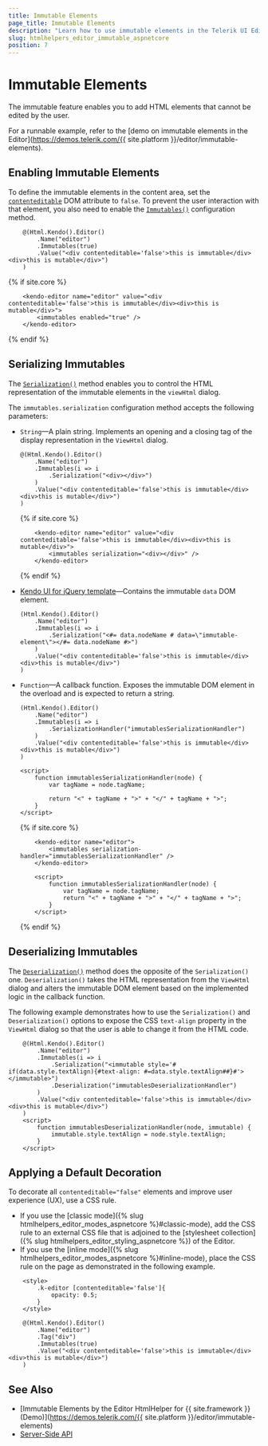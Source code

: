 ```yaml
---
title: Immutable Elements
page_title: Immutable Elements
description: "Learn how to use immutable elements in the Telerik UI Editor component for {{ site.framework }}."
slug: htmlhelpers_editor_immutable_aspnetcore
position: 7
---
```


# Immutable Elements

The immutable feature enables you to add HTML elements that cannot be edited by the user.

For a runnable example, refer to the [demo on immutable elements in the Editor](https://demos.telerik.com/{{ site.platform }}/editor/immutable-elements).

## Enabling Immutable Elements

To define the immutable elements in the content area, set the [`contenteditable`](https://developer.mozilla.org/en-US/docs/Web/API/HTMLElement/contentEditable) DOM attribute to `false`. To prevent the user interaction with that element, you also need to enable the [`Immutables()`](/api/Kendo.Mvc.UI.Fluent/EditorBuilder#immutablessystemactionkendomvcuifluenteditorimmutablessettingsbuilder) configuration method.

```HtmlHelper
    @(Html.Kendo().Editor()
        .Name("editor")
        .Immutables(true)
        .Value("<div contenteditable='false'>this is immutable</div><div>this is mutable</div>")
    )
```
{% if site.core %}
```TagHelper
    <kendo-editor name="editor" value="<div contenteditable='false'>this is immutable</div><div>this is mutable</div>">
        <immutables enabled="true" />
    </kendo-editor>
```
{% endif %}

## Serializing Immutables

The [`Serialization()`](/api/Kendo.Mvc.UI.Fluent/EditorImmutablesSettingsBuilder#serializationsystemstring) method enables you to control the HTML representation of the immutable elements in the `viewHtml` dialog.

The `immutables.serialization` configuration method accepts the following parameters:

* `String`&mdash;A plain string. Implements an opening and a closing tag of the display representation in the `ViewHtml` dialog.

    ```HtmlHelper
    @(Html.Kendo().Editor()
        .Name("editor")
        .Immutables(i => i
            .Serialization("<div></div>")
        )
        .Value("<div contenteditable='false'>this is immutable</div><div>this is mutable</div>")
    )
    ```
    {% if site.core %}
    ```TagHelper
        <kendo-editor name="editor" value="<div contenteditable='false'>this is immutable</div><div>this is mutable</div>">
            <immutables serialization="<div></div>" />
        </kendo-editor>
    ```
    {% endif %}
    

* [Kendo UI for jQuery template](https://docs.telerik.com/kendo-ui/framework/templates/overview)&mdash;Contains the immutable `data` DOM element.

    ```HtmlHelper
    (Html.Kendo().Editor()
        .Name("editor")
        .Immutables(i => i
            .Serialization("<#= data.nodeName # data=\"immutable-element\"></#= data.nodeName #>")
        )
        .Value("<div contenteditable='false'>this is immutable</div><div>this is mutable</div>")
    )
    ```
    

* `Function`&mdash;A callback function. Exposes the immutable DOM element in the overload and is expected to return a string.

    ```HtmlHelper
    (Html.Kendo().Editor()
        .Name("editor")
        .Immutables(i => i
            .SerializationHandler("immutablesSerializationHandler")
        )
        .Value("<div contenteditable='false'>this is immutable</div><div>this is mutable</div>")
    )

    <script>
        function immutablesSerializationHandler(node) {
            var tagName = node.tagName;

            return "<" + tagName + ">" + "</" + tagName + ">";
        }
    </script>
    ```
    {% if site.core %}
    ```TagHelper
        <kendo-editor name="editor">
            <immutables serialization-handler="immutablesSerializationHandler" />
        </kendo-editor>
        
        <script>
            function immutablesSerializationHandler(node) {
                var tagName = node.tagName;
                return "<" + tagName + ">" + "</" + tagName + ">";
            }
        </script>
    ```
    {% endif %}

## Deserializing Immutables

The [`Deserialization()`](/api/Kendo.Mvc.UI.Fluent/EditorImmutablesSettingsBuilder#deserializationsystemfuncsystemobjectsystemobject) method does the opposite of the `Serialization()` one. `Deserialization()` takes the HTML representation from the `ViewHtml` dialog and alters the immutable DOM element based on the implemented logic in the callback function.

The following example demonstrates how to use the `Serialization()` and `Deserialization()` options to expose the CSS `text-align` property in the `ViewHtml` dialog so that the user is able to change it from the HTML code.

```HtmlHelper
    @(Html.Kendo().Editor()
        .Name("editor")
        .Immutables(i => i
            .Serialization("<immutable style='# if(data.style.textAlign){#text-align: #=data.style.textAlign##}#'></immutable>")
            .Deserialization("immutablesDeserializationHandler")
        )
        .Value("<div contenteditable='false'>this is immutable</div><div>this is mutable</div>")
    )
    <script>
        function immutablesDeserializationHandler(node, immutable) {
            immutable.style.textAlign = node.style.textAlign;
        }
    </script>
```

## Applying a Default Decoration

To decorate all `contenteditable="false"` elements and improve user experience (UX), use a CSS rule.

* If you use the [classic mode]({% slug htmlhelpers_editor_modes_aspnetcore %}#classic-mode), add the CSS rule to an external CSS file that is adjoined to the [stylesheet collection]({% slug htmlhelpers_editor_styling_aspnetcore %}) of the Editor.
* If you use the [inline mode]({% slug htmlhelpers_editor_modes_aspnetcore %}#inline-mode), place the CSS rule on the page as demonstrated in the following example.

```HtmlHelper
    <style>
        .k-editor [contenteditable='false']{
            opacity: 0.5;
        }
    </style>

    @(Html.Kendo().Editor()
        .Name("editor")
        .Tag("div")
        .Immutables(true)
        .Value("<div contenteditable='false'>this is immutable</div><div>this is mutable</div>")
    )
```

## See Also

* [Immutable Elements by the Editor HtmlHelper for {{ site.framework }} (Demo)](https://demos.telerik.com/{{ site.platform }}/editor/immutable-elements)
* [Server-Side API](/api/editor)
